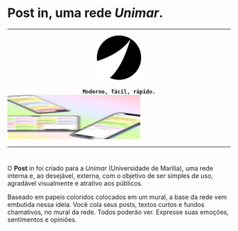 # **Post** in, uma rede *Unimar*.
<hr />

<div align="center">
  <img src="public/logo.svg" alt="Post in" height="100px" align="center"/>
  <br />
  <br />
  <code><strong>Moderno, fácil, rápido.</strong></code>
</div>

<img src="public/back.png" alt="Background" width="300px" height="100px"/>

<hr />

#

O **Post** in foi criado para a *Unimar* (Universidade de Marília), uma rede interna e, ao desejável, externa, com o objetivo de ser simples de uso, agradável visualmente e atrativo aos públicos.

Baseado em papeis coloridos colocados em um mural, a base da rede vem embutida nessa ideia. Você cola seus posts, textos curtos e fundos chamativos, no mural da rede.
Todos poderão ver. Expresse suas emoções, sentimentos e opiniões.

